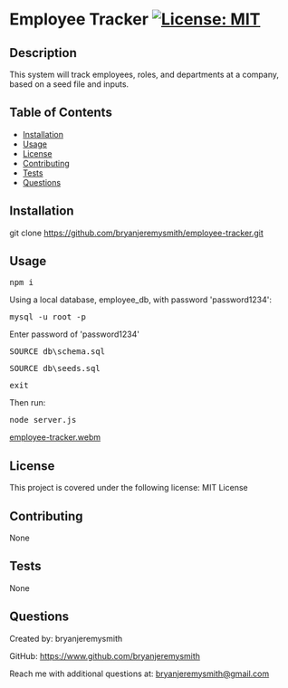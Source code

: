 # Employee Tracker [![License: MIT](https://img.shields.io/badge/License-MIT-yellow.svg)](https://opensource.org/licenses/MIT)

## Description

This system will track employees, roles, and departments at a company, based on a seed file and inputs.

## Table of Contents

- [Installation](#installation)
- [Usage](#usage)
- [License](#license)
- [Contributing](#contributing)
- [Tests](#tests)
- [Questions](#questions)

## Installation

git clone https://github.com/bryanjeremysmith/employee-tracker.git

## Usage

<pre>npm i</pre>

Using a local database, employee_db, with password 'password1234':

<pre>mysql -u root -p</pre>

Enter password of 'password1234'

<pre>SOURCE db\schema.sql</pre>
<pre>SOURCE db\seeds.sql</pre>
<pre>exit</pre>

Then run:

<pre>node server.js</pre>

[employee-tracker.webm](https://user-images.githubusercontent.com/113069298/215155159-2398dfea-e9e4-4bad-9711-04746b7f310f.webm)

## License 

This project is covered under the following license: MIT License

## Contributing

None

## Tests

None

## Questions

Created by: bryanjeremysmith

GitHub: https://www.github.com/bryanjeremysmith

Reach me with additional questions at: bryanjeremysmith@gmail.com
